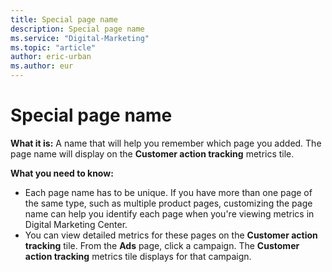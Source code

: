 ```yaml
---
title: Special page name
description: Special page name
ms.service: "Digital-Marketing"
ms.topic: "article"
author: eric-urban
ms.author: eur
---
```


# Special page name

**What it is:** A name that will help you remember which page you added. The page name will display on the **Customer action tracking** metrics tile.

**What you need to know:**
- Each page name has to be unique. If you have more than one page of the same type, such as multiple product pages, customizing the page name can help you identify each page when you're viewing metrics in Digital Marketing Center.
- You can view detailed metrics for these pages on the **Customer action tracking** tile. From the **Ads** page, click a campaign. The **Customer action tracking** metrics tile displays for that campaign.


